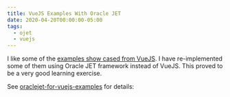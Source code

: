 ```yaml
---
title: VueJS Examples With Oracle JET
date: 2020-04-20T00:00:00-05:00
tags:
  - ojet
  - vuejs
---
```


I like some of the [examples show cased from VueJS](https://vuejs.org/v2/examples/). I have re-implemented some of them using Oracle JET framework instead of VueJS. This proved to be a very good learning exercise.

See [oraclejet-for-vuejs-examples](https://github.com/zemian/oraclejet-for-vuejs-examples) for details:
